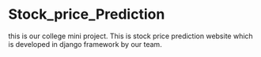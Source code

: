 # Stock_price_Prediction
this is our college mini project.
This is stock price prediction website which is developed in django framework by our team.

